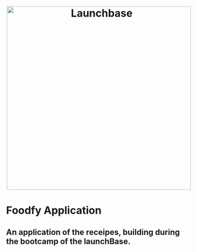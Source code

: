 <h1 align="center">
    <img alt="Launchbase" src="https://storage.googleapis.com/golden-wind/bootcamp-launchbase/logo.png" width="500px" />
</h1>

<h1 align="center>
   <p><img src="logo.pnj">Foodfy Application</p>
</h1>

 <h2>An application of the receipes, building during the bootcamp of the launchBase.</h2>
